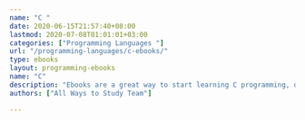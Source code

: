 ```yaml
---
name: "C "
date: 2020-06-15T21:57:40+08:00
lastmod: 2020-07-08T01:01:01+03:00
categories: ["Programming Languages "]
url: "/programming-languages/c-ebooks/"
type: ebooks
layout: programming-ebooks
name: "C"
description: "Ebooks are a great way to start learning C programming, download and read your ebooks for C++ on any device, free & paid versions are both available."
authors: ["All Ways to Study Team"]

---
```


